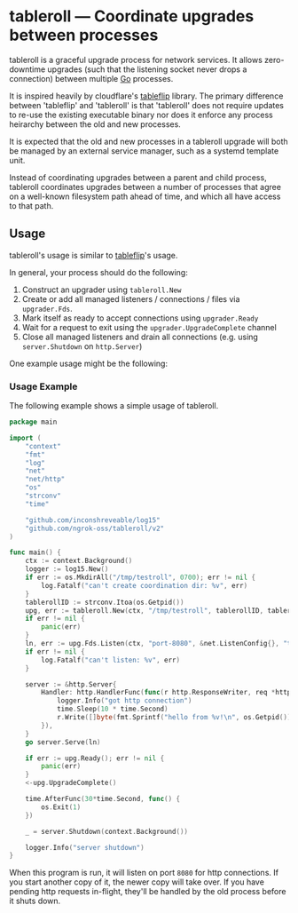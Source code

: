 # tableroll &mdash; Coordinate upgrades between processes

tableroll is a graceful upgrade process for network services. It allows
zero-downtime upgrades (such that the listening socket never drops a
connection) between multiple [Go](https://golang.org/) processes.

It is inspired heavily by cloudflare's
[tableflip](https://github.com/cloudflare/tableflip) library.
The primary difference between 'tableflip' and 'tableroll' is that 'tableroll'
does not require updates to re-use the existing executable binary nor does it
enforce any process heirarchy between the old and new processes.

It is expected that the old and new processes in a tableroll upgrade will both
be managed by an external service manager, such as a systemd template unit.

Instead of coordinating upgrades between a parent and child process, tableroll
coordinates upgrades between a number of processes that agree on a well-known
filesystem path ahead of time, and which all have access to that path.

## Usage

tableroll's usage is similar to [tableflip](https://github.com/cloudflare/tableflip)'s usage.

In general, your process should do the following:

1. Construct an upgrader using `tableroll.New`
1. Create or add all managed listeners / connections / files via `upgrader.Fds`.
1. Mark itself as ready to accept connections using `upgrader.Ready`
1. Wait for a request to exit using the `upgrader.UpgradeComplete` channel
1. Close all managed listeners and drain all connections (e.g. using `server.Shutdown` on `http.Server`)

One example usage might be the following:

### Usage Example

The following example shows a simple usage of tableroll.

```go
package main

import (
	"context"
	"fmt"
	"log"
	"net"
	"net/http"
	"os"
	"strconv"
	"time"

	"github.com/inconshreveable/log15"
	"github.com/ngrok-oss/tableroll/v2"
)

func main() {
	ctx := context.Background()
	logger := log15.New()
	if err := os.MkdirAll("/tmp/testroll", 0700); err != nil {
		log.Fatalf("can't create coordination dir: %v", err)
	}
	tablerollID := strconv.Itoa(os.Getpid())
	upg, err := tableroll.New(ctx, "/tmp/testroll", tablerollID, tableroll.WithLogger(logger))
	if err != nil {
		panic(err)
	}
	ln, err := upg.Fds.Listen(ctx, "port-8080", &net.ListenConfig{}, "tcp", "127.0.0.1:8080")
	if err != nil {
		log.Fatalf("can't listen: %v", err)
	}

	server := &http.Server{
		Handler: http.HandlerFunc(func(r http.ResponseWriter, req *http.Request) {
			logger.Info("got http connection")
			time.Sleep(10 * time.Second)
			r.Write([]byte(fmt.Sprintf("hello from %v!\n", os.Getpid())))
		}),
	}
	go server.Serve(ln)

	if err := upg.Ready(); err != nil {
		panic(err)
	}
	<-upg.UpgradeComplete()

	time.AfterFunc(30*time.Second, func() {
		os.Exit(1)
	})

	_ = server.Shutdown(context.Background())

	logger.Info("server shutdown")
}
```

When this program is run, it will listen on port `8080` for http connections.
If you start another copy of it, the newer copy will take over. If you have
pending http requests in-flight, they'll be handled by the old process before
it shuts down.
